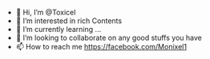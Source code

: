- 👋 Hi, I’m @Toxicel
- 👀 I’m interested in rich Contents
- 🌱 I’m currently learning ...
- 💞️ I’m looking to collaborate on any good stuffs you have
- 📫 How to reach me https://facebook.com/Monixel1

<!---
Toxicel/Toxicel is a ✨ special ✨ repository because its `README.md` (this file) appears on your GitHub profile.
You can click the Preview link to take a look at your changes.
--->
